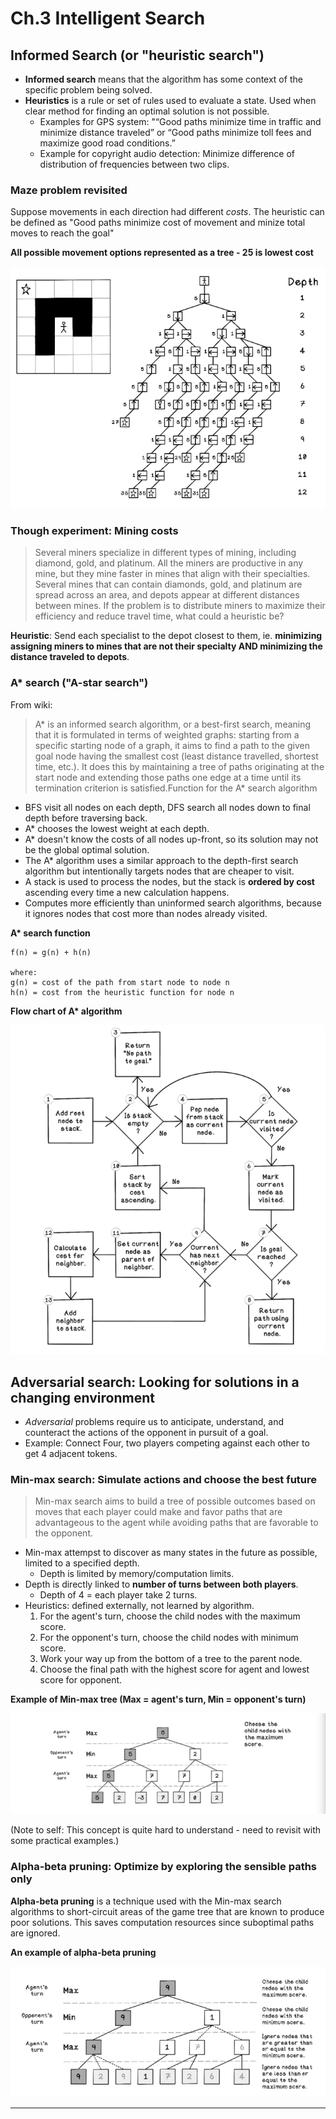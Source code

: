 # Ch.3 Intelligent Search

## Informed Search (or "heuristic search")

- __Informed search__ means that the algorithm has some context of the specific problem being solved.
- __Heuristics__ is a rule or set of rules used to evaluate a state. Used when clear method for finding an optimal solution is not possible.
  - Examples for GPS system: "“Good paths minimize time in traffic and minimize distance traveled” or “Good paths minimize toll fees and maximize good road conditions.”
  - Example for copyright audio detection: Minimize difference of distribution of frequencies between two clips.


### Maze problem revisited

Suppose movements in each direction had different _costs_.  The heuristic can be defined as "Good paths minimize cost of movement and minize total moves to reach the goal"

__All possible movement options represented as a tree - 25 is lowest cost__

![maze cost](img/maze_cost.png)


### Though experiment: Mining costs

> Several miners specialize in different types of mining, including diamond, gold, and platinum. All the miners are productive in any mine, but they mine faster in mines that align with their specialties. Several mines that can contain diamonds, gold, and platinum are spread across an area, and depots appear at different distances between mines. If the problem is to distribute miners to maximize their efficiency and reduce travel time, what could a heuristic be?

__Heuristic__: Send each specialist to the depot closest to them, ie. __minimizing assigning miners to mines that are not their specialty AND minimizing the distance traveled to depots__.

### A\* search ("A-star search")

From wiki:

> A\* is an informed search algorithm, or a best-first search, meaning that it is formulated in terms of weighted graphs: starting from a specific starting node of a graph, it aims to find a path to the given goal node having the smallest cost (least distance travelled, shortest time, etc.). It does this by maintaining a tree of paths originating at the start node and extending those paths one edge at a time until its termination criterion is satisfied.Function for the A\* search algorithm

- BFS visit all nodes on each depth, DFS search all nodes down to final depth before traversing back.
- A\* chooses the lowest weight at each depth.
- A\* doesn't know the costs of all nodes up-front, so its solution may not be the global optimal solution.
- The A\* algorithm uses a similar approach to the depth-first search algorithm but intentionally targets nodes that are cheaper to visit.
- A stack is used to process the nodes, but the stack is __ordered by cost__ ascending every time a new calculation happens.
- Computes more efficiently than uninformed search algorithms, because it ignores nodes that cost more than nodes already visited.

__A\* search function__

```
f(n) = g(n) + h(n)

where:
g(n) = cost of the path from start node to node n
h(n) = cost from the heuristic function for node n
```

__Flow chart of A\* algorithm__ 

![a star](img/a_star.png)


## Adversarial search: Looking for solutions in a changing environment

- _Adversarial_ problems require us to anticipate, understand, and counteract the actions of the opponent in pursuit of a goal.
- Example: Connect Four, two players competing against each other to get 4 adjacent tokens.


### Min-max search: Simulate actions and choose the best future

> Min-max search aims to build a tree of possible outcomes based on moves that each player could make and favor paths that are advantageous to the agent while avoiding paths that are favorable to the opponent. 

- Min-max attempst to discover as many states in the future as possible, limited to a specified depth.
  - Depth is limited by memory/computation limits.
- Depth is directly linked to __number of turns between both players__.
  - Depth of 4 = each player take 2 turns.
- Heuristics: defined externally, not learned by algorithm.
  1. For the agent's turn, choose the child nodes with the maximum score.
  2. For the opponent's turn, choose the child nodes with minimum score.
  3. Work your way up from the bottom of a tree to the parent node.
  4. Choose the final path with the highest score for agent and lowest score for opponent.

__Example of Min-max tree (Max = agent's turn, Min = opponent's turn)__

![minmax](img/minmax.png)

(Note to self: This concept is quite hard to understand - need to revisit with some practical examples.)


### Alpha-beta pruning: Optimize by exploring the sensible paths only

__Alpha-beta pruning__ is a technique used with the Min-max search algorithms to short-circuit areas of the game tree that are known to produce poor solutions.  This saves computation resources since suboptimal paths are ignored.

__An example of alpha-beta pruning__

![alphabeta](img/alpha_beta.png)

---


